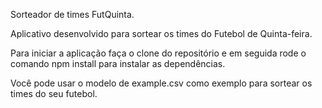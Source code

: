 Sorteador de times FutQuinta.

Aplicativo desenvolvido para sortear os times do Futebol de Quinta-feira.

Para iniciar a aplicação faça o clone do repositório e em seguida rode o comando npm install para instalar as dependências.

Você pode usar o modelo de example.csv como exemplo para sortear os times do seu futebol.
